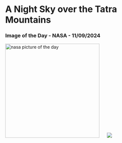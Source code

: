 # A Night Sky over the Tatra Mountains
### Image of the Day - NASA - 11/09/2024
<img src="https://apod.nasa.gov/apod/image/2409/NightTatra_Rosadzinski_960.jpg" alt="nasa picture of the day" width="300"/>&nbsp; &nbsp; &nbsp; <img src="https://github-readme-streak-stats.herokuapp.com/?user=tempo-riz&theme=onedark" >
 
 
 
 
 
 
 
 
 
 
 
 
 
 
 
 
 
 
 
 
 
 
 
 
 
 
 
 
 
